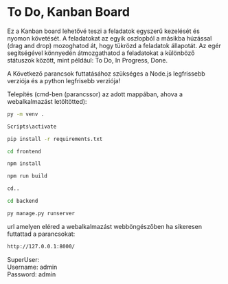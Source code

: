 # To Do, Kanban Board

Ez a Kanban board lehetővé teszi a feladatok egyszerű kezelését és nyomon követését. A feladatokat az egyik oszlopból a másikba húzással (drag and drop) mozoghatod át, hogy tükrözd a feladatok állapotát. Az egér segítségével könnyedén átmozgathatod a feladatokat a különböző státuszok között, mint például: To Do, In Progress, Done.

A Következő parancsok futtatásához szükséges a Node.js legfrissebb verziója és a python legfrisebb verziója!

Telepítés (cmd-ben (parancssor) az adott mappában, ahova a webalkalmazást letöltötted):  
```bash
py -m venv .  
```
```bash
Scripts\activate
```  
```bash
pip install -r requirements.txt
```  
```bash
cd frontend 
```   
```bash
npm install 
``` 
```bash
npm run build 
``` 
```bash
cd.. 
```
```bash
cd backend
```
```bash
py manage.py runserver  
```


url amelyen eléred a webalkalmazást webböngészőben ha sikeresen futtattad a parancsokat:  
```bash
http://127.0.0.1:8000/  
```
SuperUser:  
Username: admin  
Password:  admin  


